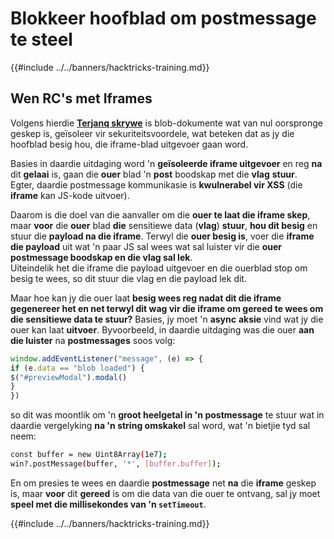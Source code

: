 # Blokkeer hoofblad om postmessage te steel

{{#include ../../banners/hacktricks-training.md}}

## Wen RC's met Iframes

Volgens hierdie [**Terjanq skrywe**](https://gist.github.com/terjanq/7c1a71b83db5e02253c218765f96a710) is blob-dokumente wat van nul oorspronge geskep is, geïsoleer vir sekuriteitsvoordele, wat beteken dat as jy die hoofblad besig hou, die iframe-blad uitgevoer gaan word.

Basies in daardie uitdaging word 'n **geïsoleerde iframe uitgevoer** en reg **na** dit **gelaai** is, gaan die **ouer** blad 'n **post** boodskap met die **vlag** **stuur**.\
Egter, daardie postmessage kommunikasie is **kwulnerabel vir XSS** (die **iframe** kan JS-kode uitvoer).

Daarom is die doel van die aanvaller om die **ouer te laat die iframe skep**, maar **voor** die **ouer** blad **die** sensitiewe data (**vlag**) **stuur**, **hou dit besig** en stuur die **payload na die iframe**. Terwyl die **ouer besig is**, voer die **iframe die payload** uit wat 'n paar JS sal wees wat sal luister vir die **ouer postmessage boodskap en die vlag sal lek**.\
Uiteindelik het die iframe die payload uitgevoer en die ouerblad stop om besig te wees, so dit stuur die vlag en die payload lek dit.

Maar hoe kan jy die ouer laat **besig wees reg nadat dit die iframe gegenereer het en net terwyl dit wag vir die iframe om gereed te wees om die sensitiewe data te stuur?** Basies, jy moet 'n **async** **aksie** vind wat jy die ouer kan laat **uitvoer**. Byvoorbeeld, in daardie uitdaging was die ouer **aan die luister** na **postmessages** soos volg:
```javascript
window.addEventListener("message", (e) => {
if (e.data == "blob loaded") {
$("#previewModal").modal()
}
})
```
so dit was moontlik om 'n **groot heelgetal in 'n postmessage** te stuur wat in daardie vergelyking **na 'n string omskakel** sal word, wat 'n bietjie tyd sal neem:
```bash
const buffer = new Uint8Array(1e7);
win?.postMessage(buffer, '*', [buffer.buffer]);
```
En om presies te wees en daardie **postmessage** net **na** die **iframe** geskep is, maar **voor** dit **gereed** is om die data van die ouer te ontvang, sal jy moet **speel met die millisekondes van 'n `setTimeout`**. 

{{#include ../../banners/hacktricks-training.md}}
